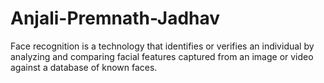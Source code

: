 # Anjali-Premnath-Jadhav
Face recognition is a technology that identifies or verifies an individual by analyzing and comparing facial features captured from an image or video against a database of known faces. 
